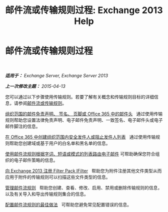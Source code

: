 ﻿---
title: '邮件流或传输规则过程: Exchange 2013 Help'
TOCTitle: 邮件流或传输规则过程
ms:assetid: f45f6eef-9e35-4ef4-97fa-1f6e277d14a1
ms:mtpsurl: https://technet.microsoft.com/zh-cn/library/Dn600440(v=EXCHG.150)
ms:contentKeyID: 61060580
ms.date: 01/11/2018
mtps_version: v=EXCHG.150
ms.translationtype: HT
---

# 邮件流或传输规则过程

 

_**适用于：** Exchange Server, Exchange Server 2013_

_**上一次修改主题：** 2015-04-13_

您可以通过以下步骤使用传输规则。若要了解有关概念和传输规则目标的详细信息，请参阅[邮件流或传输规则](mail-flow-rules-transport-rules-in-exchange-2013-exchange-2013-help.md)。

[组织范围的邮件免责声明、 签名、 页脚或 Office 365 中的邮件头](https://technet.microsoft.com/zh-cn/library/dn600323\(v=exchg.150\))   通过使用传输规则帮助您设置法律免责声明、电子邮件免责声明、一致签名、电子邮件头或电子邮件脚注的信息。

[在 Office 365 中创建组织范围内安全发件人或阻止发件人列表](https://technet.microsoft.com/zh-cn/library/dn198251\(v=exchg.150\))   通过使用传输规则帮助您创建域或基于用户的白名单和黑名单的信息。

[使用邮件流规则根据字词、短语或模式的列表路由电子邮件](https://technet.microsoft.com/zh-cn/library/dn951131(v=exchg.150)) 可帮助确保您符合组织的电子邮件策略的信息。

[向 Exchange 2013 注册 Filter Pack IFilter](register-filter-pack-ifilters-with-exchange-2013-exchange-2013-help.md)   帮助您为附件注册其他文件类型从而应用于附件的传输规则可以扫描这些文件类型的信息。

[管理邮件流规则](https://technet.microsoft.com/zh-cn/library/jj657505(v=exchg.150))   帮助您创建、查看、修改、启用、禁用或删除传输规则的信息，以及有关导入和导出传输规则集合的信息。

[配置邮件流规则的最佳做法](https://technet.microsoft.com/zh-cn/library/dn960147(v=exchg.150))   可帮助您避免常见配置错误的信息。


